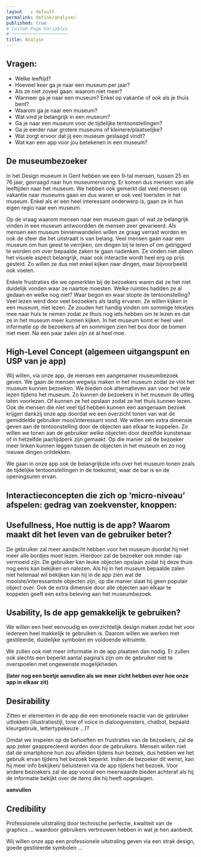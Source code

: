 ```yaml
---
layout   : default
permalink: define/analyse/
published: true
# Custom Page Variables
# ─────────────────────
title: Analyse
---
```


Vragen:
---
<ul>
    <li> Welke leeftijd?</li>
    <li>Hoeveel keer ga je naar een museum per jaar?</li>
    <li>Als ze niet zoveel gaan: waarom niet meer?</li>
    <li>Wanneer ga je naar een museum? Enkel op vakantie of ook als je thuis bent?</li>
    <li>Waarom ga je naar een museum?</li>
    <li>Wat vind je belangrijk in een museum?</li>
    <li>Ga je naar een museum voor de tijdelijke tentoonstellingen?</li>
    <li>Ga je eerder naar grotere museums of kleinere/plaatselijke?</li>
    <li>Wat zorgt ervoor dat jij een museum geslaagd vindt?</li>
    <li>Wat kan een app voor jou betekenen in een museum?</li>
</ul>

De museumbezoeker
---

<p> In het Design museum in Gent hebben we een 9-tal mensen, tussen 25 en 76 jaar, gevraagd naar hun museumervaring. Er komen dus mensen van alle leeftijden naar het museum. We hebben ook gemerkt dat veel mensen op vakantie naar museums gaan en dus waren er ook veel toeristen in het museum. Enkel als er een heel interessant onderwerp is, gaan ze in hun eigen regio naar een museum. </p>

<p> Op de vraag waarom mensen naar een museum gaan of wat ze belangrijk vinden in een museum antwoordden de mensen zeer gevarieerd. Als mensen een museum binnenwandelen willen ze graag verrast worden en ook de sfeer die het uitstraalt is van belang. Veel mensen gaan naar een museum om hun geest te verrijken, om dingen bij te leren of om getriggerd te worden om over bepaalde zaken te gaan nadenken. Ze vinden niet alleen het visuele aspect belangrijk, maar ook interactie wordt heel erg op prijs gesteld. Zo willen ze dus niet enkel kijken naar dingen, maar bijvoorbeeld ook voelen.</p>

<p>Enkele frustraties die we opmerkten bij de bezoekers waren dat ze het niet duidelijk vonden waar ze naartoe moesten. Welke ruimtes hadden ze al gedaan en welke nog niet? Waar begon en waar stopte de tentoonstelling? Veel lezen werd door veel bezoekers als lastig ervaren. Ze willen kijken in een museum, niet lezen. Ze zouden het handig vinden om sommige tekstjes mee naar huis te nemen zodat ze thuis nog iets hebben om te lezen en dat ze in het museum meer kunnen kijken. In het museum komt er heel veel informatie op de bezoekers af en sommigen zien het bos door de bomen niet meer. Na een paar zalen zijn ze al heel moe.</p>

High-Level Concept (algemeen uitgangspunt en USP van je app)
---
<p>Wij willen, via onze app, de mensen een aangenamer museumbezoek geven. We gaan de mensen wegwijs maken in het museum zodat ze vlot het museum kunnen bezoeken.
We bieden ook alternatieven aan voor het vele lezen tijdens het museum. Zo kunnen de bezoekers in het museum de uitleg laten voorlezen. Of kunnen ze het opslaan zodat ze het thuis kunnen lezen.  Ook de mensen die niet veel tijd hebben kunnen een aangenaam bezoek krijgen dankzij onze app doordat we een overzicht tonen van wat de gemiddelde gebruiker mooi/interessant vond. We willen een extra dimensie geven aan de tentoonstelling door de objecten aan elkaar te koppelen. Zo willen we tonen aan de gebruiker welke objecten door dezelfde kunstenaar of in hetzelfde jaar/tijdperk zijn gemaakt. Op die manier zal de bezoeker meer linken kunnen leggen tussen de objecten in het museum en zo nog nieuwe dingen ontdekken.</p>
<p>We gaan in onze app ook de belangrijkste info over het museum tonen zoals de tijdelijke tentoonstellingen in de toekomst, waar de bar is en de openingsuren ervan.</p>

Interactieconcepten die zich op ‘micro-niveau’ afspelen: gedrag van zoekvenster, knoppen: 
---
Usefullness, Hoe nuttig is de app? Waarom maakt dit het leven van de gebruiker beter?
---

<p>De gebruiker zal meer aandacht hebben voor het museum doordat hij niet meer alle bordjes moet lezen. Hierdoor zal de bezoeker ook minder rap vermoeid zijn. De gebruiker kan leuke objecten opslaan zodat hij deze thuis nog eens kan bekijken en nalezen. Als hij in het museum bepaalde zalen niet helemaal wil bekijken kan hij in de app zien wat de mooiste/interessantste objecten zijn, op die manier slaat hij geen populair object over. Ook de extra dimensie door alle objecten aan elkaar te koppelen geeft een extra beleving aan het museumbezoek.</p>

Usability, Is de app gemakkelijk te gebruiken?
---

<p>We willen een heel eenvoudig en overzichtelijk design maken zodat het voor iedereen heel makkelijk te gebruiken is. Daarom willen we werken met gestileerde, duidelijke symbolen en voldoende witruimte.</p>

<p>We zullen ook niet meer informatie in de app plaatsen dan nodig. Er zullen ook slechts een beperkt aantal pagina’s zijn om de gebruiker niet te overspoelen met ongewenste mogelijkheden.</p>

<b>(later nog een beetje aanvullen als we meer zicht hebben over hoe onze app in elkaar zit)</b>

Desirability
---

<p>Zitten er elementen in de app die een emotionele reactie van de gebruiker uitlokken (illustratiestijl, tone of voice in dialoogvensters, chatbot, bepaald kleurgebruik, lettertypekeuze …)? </p>

<p>Omdat we inspelen op de behoeften en frustraties van de bezoekers, zal de app zeker geapprecieerd worden door de gebruikers. Mensen willen niet dat de smartphone hun zou afleiden tijdens hun bezoek, dus hebben we het gebruik ervan tijdens het bezoek beperkt. Indien de bezoeker dit wenst, kan hij meer info bekijken/ beluisteren via de app tijdens het bezoek. Voor andere bezoekers zal de app vooral een meerwaarde bieden achteraf als hij de informatie bekijkt over de items die hij heeft opgeslagen. </p>

<b> aanvullen </b>

Credibility
---

<p>Professionele uitstraling door technische perfectie, kwaliteit van de graphics … waardoor gebruikers vertrouwen hebben in wat je hen aanbiedt.</p>

<p>Wij willen onze app een professionele uitstraling geven via een strak design, goede gestileerde symbolen …</p>




